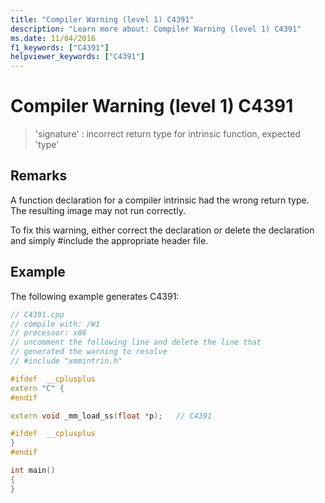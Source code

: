 ```yaml
---
title: "Compiler Warning (level 1) C4391"
description: "Learn more about: Compiler Warning (level 1) C4391"
ms.date: 11/04/2016
f1_keywords: ["C4391"]
helpviewer_keywords: ["C4391"]
---
```

# Compiler Warning (level 1) C4391

> 'signature' : incorrect return type for intrinsic function, expected 'type'

## Remarks

A function declaration for a compiler intrinsic had the wrong return type. The resulting image may not run correctly.

To fix this warning, either correct the declaration or delete the declaration and simply #include the appropriate header file.

## Example

The following example generates C4391:

```cpp
// C4391.cpp
// compile with: /W1
// processor: x86
// uncomment the following line and delete the line that
// generated the warning to resolve
// #include "xmmintrin.h"

#ifdef  __cplusplus
extern "C" {
#endif

extern void _mm_load_ss(float *p);   // C4391

#ifdef  __cplusplus
}
#endif

int main()
{
}
```
